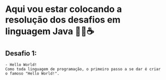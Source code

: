 # Aqui vou estar colocando a resolução dos desafios em linguagem Java 👨‍💻☕
## Desafio 1:
	- Hello World!
	Como toda linguagem de programação, o primeiro passo a se dar é criar o famoso "Hello World!".